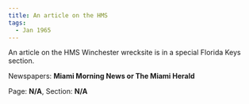 ```yaml
---  
title: An article on the HMS  
tags:  
  - Jan 1965  
---  
```

  
An article on the HMS Winchester wrecksite is in a special Florida Keys section.  
  
Newspapers: **Miami Morning News or The Miami Herald**  
  
Page: **N/A**, Section: **N/A** 

